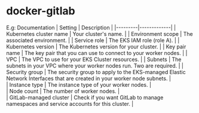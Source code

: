 # docker-gitlab

E.g: Documentation
| Setting | Description |
|---------|-------------|
| Kubernetes cluster name | Your cluster's name.  |
| Environment scope       | The associated environment.  | 
| Service role            | The EKS IAM role (role A).  | 
| Kubernetes version      | The Kubernetes version for your cluster.  | 
| Key pair name           | The key pair that you can use to connect to your worker nodes.  | 
| VPC                     | The VPC to use for your EKS Cluster resources.  | 
| Subnets                 | The subnets in your VPC where your worker nodes run. Two are required.  | 
| Security group          | The security group to apply to the EKS-managed Elastic Network Interfaces that are created in your worker node subnets.  |  
| Instance type           | The instance type of your worker nodes.  |  
| Node count              | The number of worker nodes.  |  
| GitLab-managed cluster  | Check if you want GitLab to manage namespaces and service accounts for this cluster.  | 
